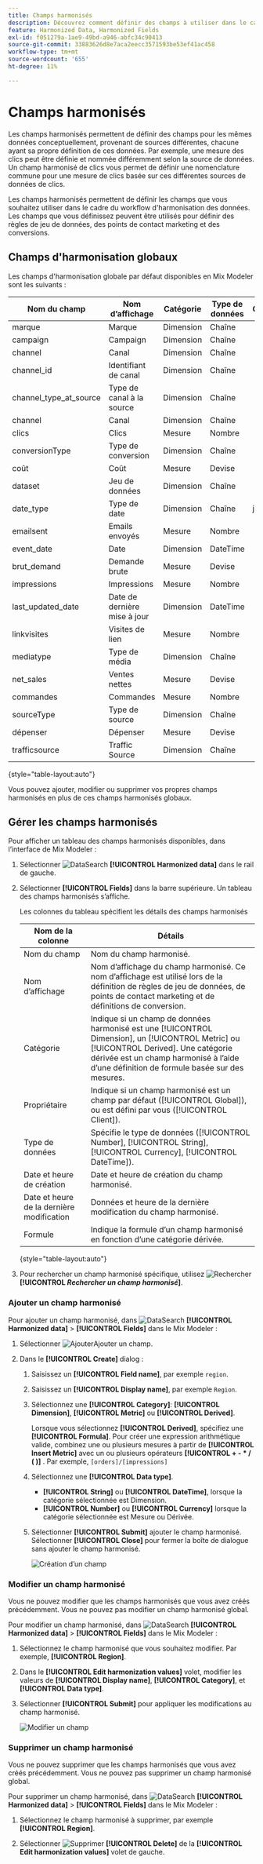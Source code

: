```yaml
---
title: Champs harmonisés
description: Découvrez comment définir des champs à utiliser dans le cadre de l’harmonisation de vos données dans Mix Modeler.
feature: Harmonized Data, Harmonized Fields
exl-id: f051279a-1ae9-49bd-a946-abfc34c90413
source-git-commit: 33883626d8e7aca2eecc3571593be53ef41ac458
workflow-type: tm+mt
source-wordcount: '655'
ht-degree: 11%

---
```


# Champs harmonisés

Les champs harmonisés permettent de définir des champs pour les mêmes données conceptuellement, provenant de sources différentes, chacune ayant sa propre définition de ces données. Par exemple, une mesure des clics peut être définie et nommée différemment selon la source de données. Un champ harmonisé de clics vous permet de définir une nomenclature commune pour une mesure de clics basée sur ces différentes sources de données de clics.

Les champs harmonisés permettent de définir les champs que vous souhaitez utiliser dans le cadre du workflow d&#39;harmonisation des données. Les champs que vous définissez peuvent être utilisés pour définir des règles de jeu de données, des points de contact marketing et des conversions.

## Champs d&#39;harmonisation globaux

Les champs d&#39;harmonisation globale par défaut disponibles en Mix Modeler sont les suivants :


| Nom du champ | Nom d’affichage | Catégorie | Type de données | Commentaire |
| ---------------------- | ---------------------- | --------- | --------- | --------- |
| marque | Marque | Dimension | Chaîne |           |
| campaign | Campaign | Dimension | Chaîne |           |
| channel | Canal | Dimension | Chaîne |           |
| channel_id | Identifiant de canal | Dimension | Chaîne |           |
| channel_type_at_source | Type de canal à la source | Dimension | Chaîne |           |
| channel | Canal | Dimension | Chaîne |           |
| clics | Clics | Mesure | Nombre |           |
| conversionType | Type de conversion | Dimension | Chaîne |           |
| coût | Coût | Mesure | Devise |           |
| dataset | Jeu de données | Dimension | Chaîne |           |
| date_type | Type de date | Dimension | Chaîne | jour, semaine |
| emailsent | Emails envoyés | Mesure | Nombre |           |
| event_date | Date | Dimension | DateTime |           |
| brut_demand | Demande brute | Mesure | Devise |           |
| impressions | Impressions | Mesure | Nombre |           |
| last_updated_date | Date de dernière mise à jour | Dimension | DateTime |           |
| linkvisites | Visites de lien | Mesure | Nombre |           |
| mediatype | Type de média | Dimension | Chaîne |           |
| net_sales | Ventes nettes | Mesure | Devise |           |
| commandes | Commandes | Mesure | Nombre |           |
| sourceType | Type de source | Dimension | Chaîne |           |
| dépenser | Dépenser | Mesure | Devise |           |
| trafficsource | Traffic Source | Dimension | Chaîne |           |

{style="table-layout:auto"}

Vous pouvez ajouter, modifier ou supprimer vos propres champs harmonisés en plus de ces champs harmonisés globaux.

## Gérer les champs harmonisés

Pour afficher un tableau des champs harmonisés disponibles, dans l’interface de Mix Modeler :

1. Sélectionner ![DataSearch](../assets/icons/DataCheck.svg) **[!UICONTROL Harmonized data]** dans le rail de gauche.

1. Sélectionner **[!UICONTROL Fields]** dans la barre supérieure. Un tableau des champs harmonisés s’affiche.

   Les colonnes du tableau spécifient les détails des champs harmonisés

   | Nom de la colonne | Détails |
   | ---------------------- | ----------|
   | Nom du champ | Nom du champ harmonisé. |
   | Nom d’affichage | Nom d’affichage du champ harmonisé. Ce nom d’affichage est utilisé lors de la définition de règles de jeu de données, de points de contact marketing et de définitions de conversion. |
   | Catégorie | Indique si un champ de données harmonisé est une [!UICONTROL Dimension], un [!UICONTROL Metric] ou [!UICONTROL Derived]. Une catégorie dérivée est un champ harmonisé à l’aide d’une définition de formule basée sur des mesures. |
   | Propriétaire | Indique si un champ harmonisé est un champ par défaut ([!UICONTROL Global]), ou est défini par vous ([!UICONTROL Client]). |
   | Type de données | Spécifie le type de données ([!UICONTROL Number], [!UICONTROL String], [!UICONTROL Currency], [!UICONTROL DateTime]). |
   | Date et heure de création | Date et heure de création du champ harmonisé. |
   | Date et heure de la dernière modification | Données et heure de la dernière modification du champ harmonisé. |
   | Formule | Indique la formule d’un champ harmonisé en fonction d’une catégorie dérivée. |

   {style="table-layout:auto"}

1. Pour rechercher un champ harmonisé spécifique, utilisez ![Rechercher](../assets/icons/Search.svg) **[!UICONTROL *Rechercher un champ harmonisé&#x200B;*]**.




### Ajouter un champ harmonisé

Pour ajouter un champ harmonisé, dans ![DataSearch](../assets/icons/DataCheck.svg) **[!UICONTROL Harmonized data]** > **[!UICONTROL Fields]** dans le Mix Modeler :

1. Sélectionner ![Ajouter](../assets/icons/AddCircle.svg)Ajouter un champ.

1. Dans le **[!UICONTROL Create]** dialog :

   1. Saisissez un **[!UICONTROL Field name]**, par exemple `region`.
   1. Saisissez un **[!UICONTROL Display name]**, par exemple `Region`.
   1. Sélectionnez une **[!UICONTROL Category]**: **[!UICONTROL Dimension]**, **[!UICONTROL Metric]** ou **[!UICONTROL Derived]**.

      Lorsque vous sélectionnez **[!UICONTROL Derived]**, spécifiez une **[!UICONTROL Formula]**. Pour créer une expression arithmétique valide, combinez une ou plusieurs mesures à partir de **[!UICONTROL Insert Metric]** avec un ou plusieurs opérateurs **[!UICONTROL + - * / ( )]** . Par exemple, `[orders]/[impressions]`

   1. Sélectionnez une **[!UICONTROL Data type]**.

      - **[!UICONTROL String]** ou **[!UICONTROL DateTime]**, lorsque la catégorie sélectionnée est Dimension.
      - **[!UICONTROL Number]** ou **[!UICONTROL Currency]** lorsque la catégorie sélectionnée est Mesure ou Dérivée.

   1. Sélectionner **[!UICONTROL Submit]** ajouter le champ harmonisé. Sélectionner **[!UICONTROL Close]** pour fermer la boîte de dialogue sans ajouter le champ harmonisé.

      ![Création d’un champ](../assets/create-field.png)


### Modifier un champ harmonisé

Vous ne pouvez modifier que les champs harmonisés que vous avez créés précédemment. Vous ne pouvez pas modifier un champ harmonisé global.

Pour modifier un champ harmonisé, dans ![DataSearch](../assets/icons/DataCheck.svg) **[!UICONTROL Harmonized data]** > **[!UICONTROL Fields]** dans le Mix Modeler :

1. Sélectionnez le champ harmonisé que vous souhaitez modifier. Par exemple, **[!UICONTROL Region]**.

1. Dans le **[!UICONTROL Edit harmonization values]** volet, modifier les valeurs de **[!UICONTROL Display name]**, **[!UICONTROL Category]**, et **[!UICONTROL Data type]**.

1. Sélectionner **[!UICONTROL Submit]** pour appliquer les modifications au champ harmonisé.

   ![Modifier un champ](../assets/edit-field.png)

### Supprimer un champ harmonisé

Vous ne pouvez supprimer que les champs harmonisés que vous avez créés précédemment. Vous ne pouvez pas supprimer un champ harmonisé global.

Pour supprimer un champ harmonisé, dans ![DataSearch](../assets/icons/DataCheck.svg) **[!UICONTROL Harmonized data]** > **[!UICONTROL Fields]** dans le Mix Modeler :

1. Sélectionnez le champ harmonisé à supprimer, par exemple **[!UICONTROL Region]**.

1. Sélectionner ![Supprimer](../assets/icons/Delete.svg) **[!UICONTROL Delete]** de la **[!UICONTROL Edit harmonization values]** volet de gauche.
